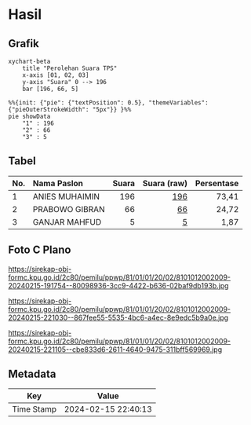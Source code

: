 # Hasil

## Grafik

```mermaid
xychart-beta
    title "Perolehan Suara TPS"
    x-axis [01, 02, 03]
    y-axis "Suara" 0 --> 196
    bar [196, 66, 5]
```

```mermaid
%%{init: {"pie": {"textPosition": 0.5}, "themeVariables": {"pieOuterStrokeWidth": "5px"}} }%%
pie showData
    "1" : 196
    "2" : 66
    "3" : 5
```

## Tabel

| No. | Nama Paslon    | Suara | Suara (raw) | Persentase |
|:--- |:-------------- | -----:| -----------:| ----------:|
| 1   | ANIES MUHAIMIN | 196   | [196][p-1]  | 73,41      |
| 2   | PRABOWO GIBRAN | 66    | [66][p-2]   | 24,72      |
| 3   | GANJAR MAHFUD  | 5     | [5][p-3]    | 1,87       |


[p-1]: https://github.com/gigit-pemilu/pemilu-2024-81-maluku/blob/main/pilpres/hitung-suara/sub/81-maluku/sub/01-maluku-tengah/sub/01-amahai/sub/2002-sepa/sub/009-tps/sub/paslon-1.txt
[p-2]: https://github.com/gigit-pemilu/pemilu-2024-81-maluku/blob/main/pilpres/hitung-suara/sub/81-maluku/sub/01-maluku-tengah/sub/01-amahai/sub/2002-sepa/sub/009-tps/sub/paslon-2.txt
[p-3]: https://github.com/gigit-pemilu/pemilu-2024-81-maluku/blob/main/pilpres/hitung-suara/sub/81-maluku/sub/01-maluku-tengah/sub/01-amahai/sub/2002-sepa/sub/009-tps/sub/paslon-3.txt

## Foto C Plano

https://sirekap-obj-formc.kpu.go.id/2c80/pemilu/ppwp/81/01/01/20/02/8101012002009-20240215-191754--80098936-3cc9-4422-b636-02baf9db193b.jpg

https://sirekap-obj-formc.kpu.go.id/2c80/pemilu/ppwp/81/01/01/20/02/8101012002009-20240215-221030--867fee55-5535-4bc6-a4ec-8e9edc5b9a0e.jpg

https://sirekap-obj-formc.kpu.go.id/2c80/pemilu/ppwp/81/01/01/20/02/8101012002009-20240215-221105--cbe833d6-2611-4640-9475-311bff569969.jpg


## Metadata

| Key        | Value               |
| ---------- | ------------------- |
| Time Stamp | 2024-02-15 22:40:13 |



